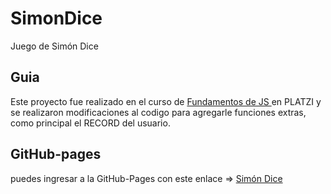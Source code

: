 # SimonDice
Juego de Simón Dice 

## Guia 

Este proyecto fue realizado en el curso de [Fundamentos de JS ](https://platzi.com/clases/fundamentos-javascript/) en PLATZI y se realizaron modificaciones al codigo para agregarle funciones extras, como principal el RECORD del usuario.

## GitHub-pages
puedes ingresar a la GitHub-Pages con este enlace => [Simón Dice](https://cristiandrc.github.io/SimonDice/)
